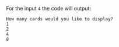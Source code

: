 For the input `4` the code will output:

```text
How many cards would you like to display?
1
2
4
8
```